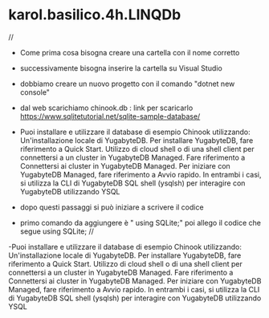 # karol.basilico.4h.LINQDb
//
- Come prima cosa bisogna creare una cartella con il nome corretto
- successivamente bisogna inserire la cartella su Visual Studio
- dobbiamo creare un nuovo progetto con il comando "dotnet new console"
- dal web scarichiamo chinook.db : link per scaricarlo https://www.sqlitetutorial.net/sqlite-sample-database/ 


- Puoi installare e utilizzare il database di esempio Chinook utilizzando:
 Un'installazione locale di YugabyteDB.
 Per installare YugabyteDB, fare riferimento a Quick Start.
 Utilizzo di cloud shell o di una shell client per connettersi a un cluster in YugabyteDB Managed.
 Fare riferimento a Connettersi ai cluster in YugabyteDB Managed.
 Per   iniziare con YugabyteDB Managed, fare riferimento a Avvio rapido.
 In entrambi i casi, si utilizza la CLI di YugabyteDB SQL shell (ysqlsh) per interagire con YugabyteDB utilizzando YSQL
 
- dopo questi passaggi si può iniziare a scrivere il codice
- primo comando da aggiungere è " using SQLite;"
 poi allego il codice che segue
 using SQLite;
 //
 
-Puoi installare e utilizzare il database di esempio Chinook utilizzando:
 Un'installazione locale di YugabyteDB.
 Per installare YugabyteDB, fare riferimento a Quick Start.
 Utilizzo di cloud shell o di una shell client per connettersi a un cluster in YugabyteDB Managed.
 Fare riferimento a Connettersi ai cluster in YugabyteDB Managed.
 Per   iniziare con YugabyteDB Managed, fare riferimento a Avvio rapido.
 In entrambi i casi, si utilizza la CLI di YugabyteDB SQL shell (ysqlsh) per interagire con YugabyteDB utilizzando YSQL
 
